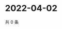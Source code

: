 # 2022-04-02

共 0 条

<!-- BEGIN WEIBO -->
<!-- 最后更新时间 Sat Apr 02 2022 00:18:37 GMT+0800 (China Standard Time) -->

<!-- END WEIBO -->
